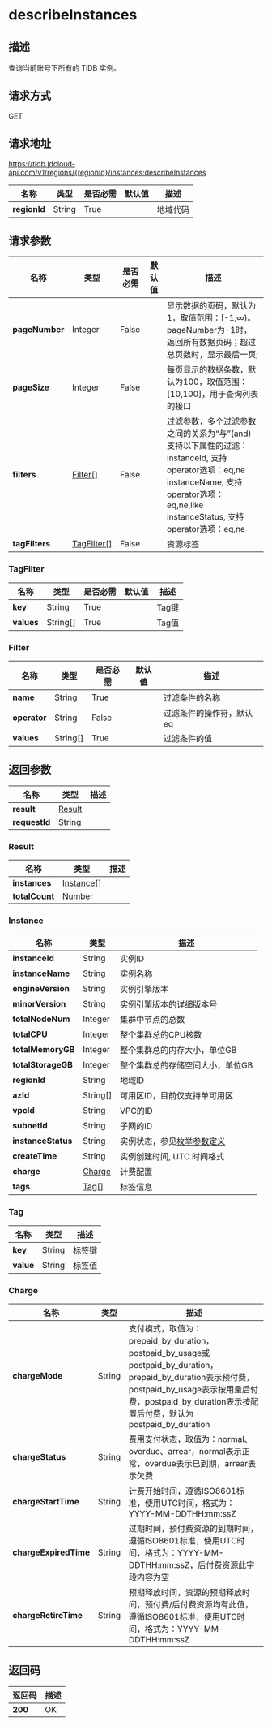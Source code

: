 # describeInstances


## 描述
查询当前账号下所有的 TiDB 实例。

## 请求方式
GET

## 请求地址
https://tidb.jdcloud-api.com/v1/regions/{regionId}/instances:describeInstances

|名称|类型|是否必需|默认值|描述|
|---|---|---|---|---|
|**regionId**|String|True| |地域代码|

## 请求参数
|名称|类型|是否必需|默认值|描述|
|---|---|---|---|---|
|**pageNumber**|Integer|False| |显示数据的页码，默认为1，取值范围：[-1,∞)。pageNumber为-1时，返回所有数据页码；超过总页数时，显示最后一页;|
|**pageSize**|Integer|False| |每页显示的数据条数，默认为100，取值范围：[10,100]，用于查询列表的接口|
|**filters**|[Filter[]](describeinstances#filter)|False| |过滤参数，多个过滤参数之间的关系为“与”(and)<br>支持以下属性的过滤：<br>instanceId, 支持operator选项：eq,ne<br>instanceName, 支持operator选项：eq,ne,like<br>instanceStatus, 支持operator选项：eq,ne<br>|
|**tagFilters**|[TagFilter[]](describeinstances#tagfilter)|False| |资源标签|

### <div id="tagfilter">TagFilter</div>
|名称|类型|是否必需|默认值|描述|
|---|---|---|---|---|
|**key**|String|True| |Tag键|
|**values**|String[]|True| |Tag值|
### <div id="filter">Filter</div>
|名称|类型|是否必需|默认值|描述|
|---|---|---|---|---|
|**name**|String|True| |过滤条件的名称|
|**operator**|String|False| |过滤条件的操作符，默认eq|
|**values**|String[]|True| |过滤条件的值|

## 返回参数
|名称|类型|描述|
|---|---|---|
|**result**|[Result](describeinstances#result)| |
|**requestId**|String| |

### <div id="result">Result</div>
|名称|类型|描述|
|---|---|---|
|**instances**|[Instance[]](describeinstances#instance)| |
|**totalCount**|Number| |
### <div id="instance">Instance</div>
|名称|类型|描述|
|---|---|---|
|**instanceId**|String|实例ID|
|**instanceName**|String|实例名称|
|**engineVersion**|String|实例引擎版本|
|**minorVersion**|String|实例引擎版本的详细版本号|
|**totalNodeNum**|Integer|集群中节点的总数|
|**totalCPU**|Integer|整个集群总的CPU核数|
|**totalMemoryGB**|Integer|整个集群总的内存大小，单位GB|
|**totalStorageGB**|Integer|整个集群总的存储空间大小，单位GB|
|**regionId**|String|地域ID|
|**azId**|String[]|可用区ID，目前仅支持单可用区|
|**vpcId**|String|VPC的ID|
|**subnetId**|String|子网的ID|
|**instanceStatus**|String|实例状态，参见[枚举参数定义](../Enum-Definitions/Enum-Definitions.md)|
|**createTime**|String|实例创建时间, UTC 时间格式|
|**charge**|[Charge](describeinstances#charge)|计费配置|
|**tags**|[Tag[]](describeinstances#tag)|标签信息|
### <div id="tag">Tag</div>
|名称|类型|描述|
|---|---|---|
|**key**|String|标签键|
|**value**|String|标签值|
### <div id="charge">Charge</div>
|名称|类型|描述|
|---|---|---|
|**chargeMode**|String|支付模式，取值为：prepaid_by_duration，postpaid_by_usage或postpaid_by_duration，prepaid_by_duration表示预付费，postpaid_by_usage表示按用量后付费，postpaid_by_duration表示按配置后付费，默认为postpaid_by_duration|
|**chargeStatus**|String|费用支付状态，取值为：normal、overdue、arrear，normal表示正常，overdue表示已到期，arrear表示欠费|
|**chargeStartTime**|String|计费开始时间，遵循ISO8601标准，使用UTC时间，格式为：YYYY-MM-DDTHH:mm:ssZ|
|**chargeExpiredTime**|String|过期时间，预付费资源的到期时间，遵循ISO8601标准，使用UTC时间，格式为：YYYY-MM-DDTHH:mm:ssZ，后付费资源此字段内容为空|
|**chargeRetireTime**|String|预期释放时间，资源的预期释放时间，预付费/后付费资源均有此值，遵循ISO8601标准，使用UTC时间，格式为：YYYY-MM-DDTHH:mm:ssZ|

## 返回码
|返回码|描述|
|---|---|
|**200**|OK|
